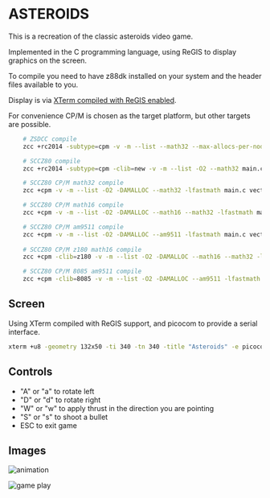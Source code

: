
# ASTEROIDS

This is a recreation of the classic asteroids video game.

Implemented in the C programming language, using ReGIS to display graphics on the screen.

To compile you need to have z88dk installed on your system and the header files available to you.

Display is via [XTerm compiled with ReGIS enabled](https://github.com/feilipu/ReGIS?tab=readme-ov-file#preparing-xterm-to-support-regis).

For convenience CP/M is chosen as the target platform, but other targets are possible.

```sh
    # ZSDCC compile
    zcc +rc2014 -subtype=cpm -v -m --list --math32 --max-allocs-per-node100000 main.c vector.c player.c asteroids.c renderer.c -o asteroid -create-app

    # SCCZ80 compile
    zcc +rc2014 -subtype=cpm -clib=new -v -m --list -O2 --math32 main.c vector.c player.c asteroids.c renderer.c -o asteroid -create-app

    # SCCZ80 CP/M math32 compile
    zcc +cpm -v -m --list -O2 -DAMALLOC --math32 -lfastmath main.c vector.c player.c asteroids.c renderer.c -o asteroid -create-app

    # SCCZ80 CP/M math16 compile
    zcc +cpm -v -m --list -O2 -DAMALLOC --math16 --math32 -lfastmath main.c vector.c player.c asteroids.c renderer.c -o asteroid -create-app

    # SCCZ80 CP/M am9511 compile
    zcc +cpm -v -m --list -O2 -DAMALLOC --am9511 -lfastmath main.c vector.c player.c asteroids.c renderer.c -o asteroid -create-app
    
    # SCCZ80 CP/M z180 math16 compile
    zcc +cpm -clib=z180 -v -m --list -O2 -DAMALLOC --math16 --math32 -lfastmath main.c vector.c player.c asteroids.c renderer.c -o asteroid -create-app

    # SCCZ80 CP/M 8085 am9511 compile
    zcc +cpm -clib=8085 -v -m --list -O2 -DAMALLOC --am9511 -lfastmath main.c vector.c player.c asteroids.c renderer.c  -o asteroid -create-app
```

## Screen

Using XTerm compiled with ReGIS support, and picocom to provide a serial interface.

```sh
xterm +u8 -geometry 132x50 -ti 340 -tn 340 -title "Asteroids" -e picocom -b 115200 -p 2 -f h /dev/ttyUSB0 --send-cmd "sx -vv"
```

## Controls
* "A" or "a" to rotate left
* "D" or "d" to rotate right
* "W" or "w" to apply thrust in the direction you are pointing
* "S" or "s" to shoot a bullet
* ESC to exit game

## Images
![animation](https://i.imgur.com/sV164D6.gif)

![game play](http://i.imgur.com/vg8nlAO.png)

